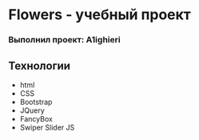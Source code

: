 # Flowers - учебный проект
### Выполнил проект: A1ighieri
## Технологии
- html
- CSS
- Bootstrap
- JQuery
- FancyBox
- Swiper Slider JS
